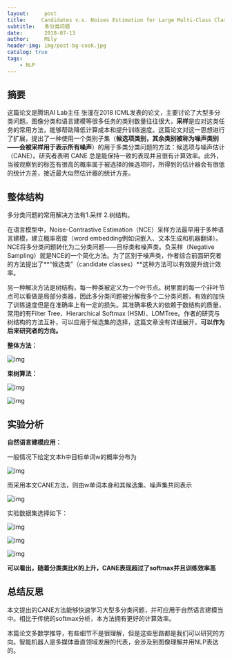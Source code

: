 ```yaml
---
layout:     post
title:     Candidates v.s. Noises Estimation for Large Multi-Class Classification Problem
subtitle:   多分类问题
date:       2018-07-13
author:     Mily
header-img: img/post-bg-cook.jpg
catalog: true
tags:
    - NLP
---
```


## **摘要**

这篇论文是腾讯AI Lab主任 张潼在2018 ICML发表的论文，主要讨论了大型多分类问题。图像分类和语言建模等很多任务的类别数量往往很大，**采样**是应对这类任务的常用方法，能够帮助降低计算成本和提升训练速度。这篇论文对这一思想进行了扩展，提出了一种使用一个类别子集（**候选项类别，其余类别被称为噪声类别——会被采样用于表示所有噪声**）的用于多类分类问题的方法：候选项与噪声估计（CANE）。研究者表明 CANE 总是能保持一致的表现并且很有计算效率。此外，当被观察到的标签有很高的概率属于被选择的候选项时，所得到的估计器会有很低的统计方差，接近最大似然估计器的统计方差。

## **整体结构**

多分类问题的常用解决方法有1.采样 2.树结构。

在语言模型中，Noise-Contrastive Estimation（NCE）采样方法最早用于多种语言建模，建立概率密度（word embedding例如词嵌入、文本生成和机器翻译）。NCE将多分类问题转化为二分类问题——目标类和噪声类。负采样（Negative Sampling）就是NCE的一个简化方法。为了区别于噪声类，作者综合前面研究者的方法提出了**“候选类”（candidate classes）**这种方法可以有效提升统计效率。

另一种解决方法是树结构，每一种类被定义为一个叶节点。树里面的每一个非叶节点可以看做是局部分类器，因此多分类问题被分解我多个二分类问题，有效的加快了训练速度但是在准确率上有一定的损失。其准确率极大的依赖于数结构的质量，常用的有Filter Tree、Hierarchical Softmax (HSM)、LOMTree。作者的研究与树结构的方法互补，可以应用于候选集的选择，这篇文章没有详细展开，**可以作为后来研究者的方向。**

**整体方法：**



![img](https://note.youdao.com/ynoteshare1/images/replace-img.png)

**束树算法：**

![img](https://note.youdao.com/ynoteshare1/images/replace-img.png)



![img](https://note.youdao.com/ynoteshare1/images/replace-img.png)

## **实验分析**

**自然语言建模应用：**

一般情况下给定文本h中目标单词w的概率分布为

![img](https://note.youdao.com/ynoteshare1/images/replace-img.png)

而采用本文CANE方法，则由w单词本身和其候选集、噪声集共同表示

![img](https://note.youdao.com/ynoteshare1/images/replace-img.png)

实验数据集选择如下：

![img](https://note.youdao.com/ynoteshare1/images/replace-img.png)



![img](https://note.youdao.com/ynoteshare1/images/replace-img.png)



![img](https://note.youdao.com/ynoteshare1/images/replace-img.png)

**可以看出，随着分类类比K的上升，CANE表现超过了softmax并且训练效率高**



## **总结反思**

本文提出的CANE方法能够快速学习大型多分类问题，并可应用于自然语言建模当中。相比于传统的softmax分析，本方法拥有更好的计算效率。

本篇论文多数学推导，有些细节不是很理解，但是这些思路都是我们可以研究的方向。智能机器人是多媒体垂直领域发展的代表，会涉及到图像理解并用NLP表达的。